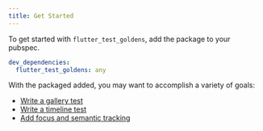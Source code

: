 ```yaml
---
title: Get Started
---
```

To get started with `flutter_test_goldens`, add the package to your pubspec.

```yaml
dev_dependencies:
  flutter_test_goldens: any
```

With the packaged added, you may want to accomplish a variety of goals:

 * [Write a gallery test](/golden-scenes/gallery)
 * [Write a timeline test](/golden-scenes/filmstrip)
 * [Add focus and semantic tracking](/golden-metadata/payload)
